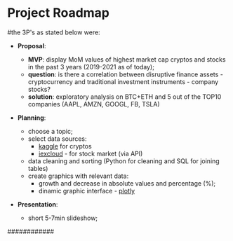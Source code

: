 # Project Roadmap

#the 3P's as stated below were:

* **Proposal**: 
    * **MVP**: display MoM values of highest market cap cryptos and stocks in the past 3 years (2019-2021 as of today);
    * **question**: is there a correlation between disruptive finance assets - cryptocurrency and traditional investment instruments - company stocks? 
    * **solution**: exploratory analysis on BTC+ETH and 5 out of the TOP10 companies (AAPL, AMZN, GOOGL, FB, TSLA) 
   
* **Planning**: 
    * choose a topic;
    * select data sources:
        * [kaggle](https://www.kaggle.com/tencars/392-crypto-currency-pairs-at-minute-resolution) for cryptos  
        * [iexcloud](https://iexcloud.io/ ) - for stock market (via API)
    * data cleaning and sorting (Python for cleaning and SQL for joining tables)
    * create graphics with relevant data:
        * growth and decrease in absolute values and percentage (%);
        * dinamic graphic interface - [plotly](https://plotly.com/python/plotly-express/) 
        
 * **Presentation**: 
    * short 5-7min slideshow;

############

